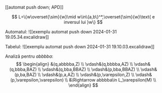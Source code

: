[[automat push down; APD]]

$$
L=\{w\overset{\sim}{w}\mid w\in\{a,b\}^*,\overset{\sim}{w}\text{ e inversul lui }w\}
$$

Automatul:
![[exemplu automat push down 2024-01-31 19.05.34.excalidraw]]

Tabelul:
![[exemplu automat push down 2024-01-31 19.10.03.excalidraw]]

Analiză pentru $abbbba$:
$$
\begin{align}
&(q,abbbba,Z) \\
\vdash&(q,bbbba,AZ) \\
\vdash&(q,bbba,BAZ) \\
\vdash&(q,bba,BBAZ) \\
\vdash&(p,bba,BBAZ) \\
\vdash&(p,ba,BAZ) \\
\vdash&(p,a,AZ) \\
\vdash&(p,\varepsilon,Z) \\
\vdash&(p,\varepsilon,\varepsilon) \\
&\Rightarrow abbbba\in L_\varepsilon(M) \\
\end{align}
$$